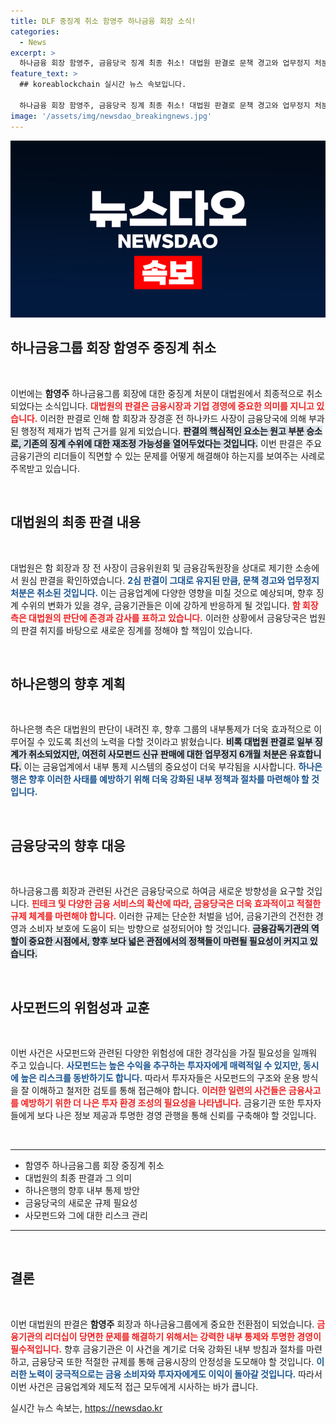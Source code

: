 ```yaml
---
title: DLF 중징계 취소 함영주 하나금융 회장 소식!
categories:
  - News
excerpt: >
  하나금융 회장 함영주, 금융당국 징계 최종 취소! 대법원 판결로 문책 경고와 업무정지 처분이 사라졌습니다. 그러나 하나은행의 6개월 업무정지 처분은 유지돼 논란이 계속될 전망. 궁금한 뒷이야기, 클릭해서 확인하세요!
feature_text: >
  ## koreablockchain 실시간 뉴스 속보입니다.

  하나금융 회장 함영주, 금융당국 징계 최종 취소! 대법원 판결로 문책 경고와 업무정지 처분이 사라졌습니다. 그러나 하나은행의 6개월 업무정지 처분은 유지돼 논란이 계속될 전망. 궁금한 뒷이야기, 클릭해서 확인하세요!
image: '/assets/img/newsdao_breakingnews.jpg'
---
```


<p><img src="/assets/img/newsdao_breakingnews.jpg" alt="koreablockchain 속보" /></p>

<h2 data-ke-size="size26">하나금융그룹 회장 함영주 중징계 취소</h2>

<p data-ke-size="size16">&nbsp;</p>

<p>이번에는 <b>함영주</b> 하나금융그룹 회장에 대한 중징계 처분이 대법원에서 최종적으로 취소되었다는 소식입니다. <b><span style="color: #ee2323;">대법원의 판결은 금융시장과 기업 경영에 중요한 의미를 지니고 있습니다.</span></b> 이러한 판결로 인해 함 회장과 장경훈 전 하나카드 사장이 금융당국에 의해 부과된 행정적 제재가 법적 근거를 잃게 되었습니다. <b><span style="background-color: #21538527;">판결의 핵심적인 요소는 원고 부분 승소로, 기존의 징계 수위에 대한 재조정 가능성을 열어두었다는 것입니다.</span></b> 이번 판결은 주요 금융기관의 리더들이 직면할 수 있는 문제를 어떻게 해결해야 하는지를 보여주는 사례로 주목받고 있습니다. </p>

<p data-ke-size="size16">&nbsp;</p>

<h2 data-ke-size="size26">대법원의 최종 판결 내용</h2>

<p data-ke-size="size16">&nbsp;</p>

<p>대법원은 함 회장과 장 전 사장이 금융위원회 및 금융감독원장을 상대로 제기한 소송에서 원심 판결을 확인하였습니다. <b><span style="color: #1a5490;">2심 판결이 그대로 유지된 만큼, 문책 경고와 업무정지 처분은 취소된 것입니다.</span></b> 이는 금융업계에 다양한 영향을 미칠 것으로 예상되며, 향후 징계 수위의 변화가 있을 경우, 금융기관들은 이에 강하게 반응하게 될 것입니다. <b><span style="color: #ee2323;">함 회장 측은 대법원의 판단에 존경과 감사를 표하고 있습니다.</span></b> 이러한 상황에서 금융당국은 법원의 판결 취지를 바탕으로 새로운 징계를 정해야 할 책임이 있습니다.</p>

<p data-ke-size="size16">&nbsp;</p>

<h2 data-ke-size="size26">하나은행의 향후 계획</h2>

<p data-ke-size="size16">&nbsp;</p>

<p>하나은행 측은 대법원의 판단이 내려진 후, 향후 그룹의 내부통제가 더욱 효과적으로 이루어질 수 있도록 최선의 노력을 다할 것이라고 밝혔습니다. <b><span style="background-color: #21538527;">비록 대법원 판결로 일부 징계가 취소되었지만, 여전히 사모펀드 신규 판매에 대한 업무정지 6개월 처분은 유효합니다.</span></b> 이는 금융업계에서 내부 통제 시스템의 중요성이 더욱 부각됨을 시사합니다. <b><span style="color: #1a5490;">하나은행은 향후 이러한 사태를 예방하기 위해 더욱 강화된 내부 정책과 절차를 마련해야 할 것입니다.</span></b></p>

<p data-ke-size="size16">&nbsp;</p>

<h2 data-ke-size="size26">금융당국의 향후 대응</h2>

<p data-ke-size="size16">&nbsp;</p>

<p>하나금융그룹 회장과 관련된 사건은 금융당국으로 하여금 새로운 방향성을 요구할 것입니다. <b><span style="color: #ee2323;">핀테크 및 다양한 금융 서비스의 확산에 따라, 금융당국은 더욱 효과적이고 적절한 규제 체계를 마련해야 합니다.</span></b> 이러한 규제는 단순한 처벌을 넘어, 금융기관의 건전한 경영과 소비자 보호에 도움이 되는 방향으로 설정되어야 할 것입니다. <b><span style="background-color: #21538527;">금융감독기관의 역할이 중요한 시점에서, 향후 보다 넓은 관점에서의 정책들이 마련될 필요성이 커지고 있습니다.</span></b></p>

<p data-ke-size="size16">&nbsp;</p>

<h2 data-ke-size="size26">사모펀드의 위험성과 교훈</h2>

<p data-ke-size="size16">&nbsp;</p>

<p>이번 사건은 사모펀드와 관련된 다양한 위험성에 대한 경각심을 가질 필요성을 일깨워 주고 있습니다. <b><span style="color: #1a5490;">사모펀드는 높은 수익을 추구하는 투자자에게 매력적일 수 있지만, 동시에 높은 리스크를 동반하기도 합니다.</span></b> 따라서 투자자들은 사모펀드의 구조와 운용 방식을 잘 이해하고 철저한 검토를 통해 접근해야 합니다. <b><span style="color: #ee2323;">이러한 일련의 사건들은 금융사고를 예방하기 위한 더 나은 투자 환경 조성의 필요성을 나타냅니다.</span></b> 금융기관 또한 투자자들에게 보다 나은 정보 제공과 투명한 경영 관행을 통해 신뢰를 구축해야 할 것입니다.</p>

<p data-ke-size="size16">&nbsp;</p>

<hr />

<ul>
    <li>함영주 하나금융그룹 회장 중징계 취소</li>
    <li>대법원의 최종 판결과 그 의미</li>
    <li>하나은행의 향후 내부 통제 방안</li>
    <li>금융당국의 새로운 규제 필요성</li>
    <li>사모펀드와 그에 대한 리스크 관리</li>
</ul>

<hr />

<p data-ke-size="size16">&nbsp;</p>

<h2 data-ke-size="size26">결론</h2>

<p data-ke-size="size16">&nbsp;</p>

<p>이번 대법원의 판결은 <b>함영주</b> 회장과 하나금융그룹에게 중요한 전환점이 되었습니다. <b><span style="color: #ee2323;">금융기관의 리더십이 당면한 문제를 해결하기 위해서는 강력한 내부 통제와 투명한 경영이 필수적입니다.</span></b> 향후 금융기관은 이 사건을 계기로 더욱 강화된 내부 방침과 절차를 마련하고, 금융당국 또한 적절한 규제를 통해 금융시장의 안정성을 도모해야 할 것입니다. <b><span style="color: #1a5490;">이러한 노력이 궁극적으로는 금융 소비자와 투자자에게도 이익이 돌아갈 것입니다.</span></b> 따라서 이번 사건은 금융업계와 제도적 접근 모두에게 시사하는 바가 큽니다.</p>
실시간 뉴스 속보는, <a href="https://newsdao.kr" rel="dofollow">https://newsdao.kr</a>


